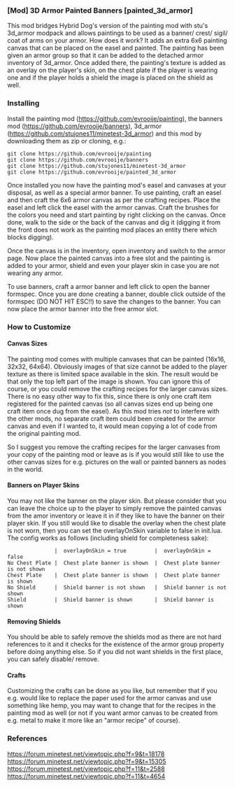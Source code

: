 ### [Mod] 3D Armor Painted Banners [painted_3d_armor]
This mod bridges Hybrid Dog's version of the painting mod with stu's 3d_armor modpack and allows paintings to be used as a banner/ crest/ sigil/ coat of arms on your armor. How does it work? It adds an extra 6x6 painting canvas that can be placed on the easel and painted. The painting has been given an armor group so that it can be added to the detached armor inventory of 3d_armor. Once added there, the painting's texture is added as an overlay on the player's skin, on the chest plate if the player is wearing one and if the player holds a shield the image is placed on the shield as well.

### Installing
Install the painting mod (https://github.com/evrooije/painting), the banners mod (https://github.com/evrooije/banners), 3d_armor (https://github.com/stujones11/minetest-3d_armor) and this mod by downloading them as zip or cloning, e.g.:

```
git clone https://github.com/evrooije/painting
git clone https://github.com/evrooije/banners
git clone https://github.com/stujones11/minetest-3d_armor
git clone https://github.com/evrooije/painted_3d_armor
```

Once installed you now have the painting mod's easel and canvases at your disposal, as well as a special armor banner. To use painting, craft an easel and then craft the 6x6 armor canvas as per the crafting recipes. Place the easel and left click the easel with the armor canvas. Craft the brushes for the colors you need and start painting by right clicking on the canvas. Once done, walk to the side or the back of the canvas and dig it (digging it from the front does not work as the painting mod places an entity there which blocks digging).

Once the canvas is in the inventory, open inventory and switch to the armor page. Now place the painted canvas into a free slot and the painting is added to your armor, shield and even your player skin in case you are not wearing any armor.

To use banners, craft a armor banner and left click to open the banner formspec. Once you are done creating a banner, double click outside of the formspec (DO NOT HIT ESC!!) to save the changes to the banner. You can now place the armor banner into the free armor slot.

### How to Customize
#### Canvas Sizes
The painting mod comes with multiple canvases that can be painted (16x16, 32x32, 64x64). Obviously images of that size cannot be added to the player texture as there is limited space available in the skin. The result would be that only the top left part of the image is shown. You can ignore this of course, or you could remove the crafting recipes for the larger canvas sizes. There is no easy other way to fix this, since there is only one craft item registered for the painted canvas (so all canvas sizes end up being one craft item once dug from the easel). As this mod tries *not* to interfere with the other mods, no separate craft item could been created for the armor canvas and even if I wanted to, it would mean copying a lot of code from the original painting mod.

So I suggest you remove the crafting recipes for the larger canvases from your copy of the painting mod or leave as is if you would still like to use the other canvas sizes for e.g. pictures on the wall or painted banners as nodes in the world.

#### Banners on Player Skins
You may not like the banner on the player skin. But please consider that you can leave the choice up to the player to simply remove the painted canvas from the amor inventory or leave it in if they like to have the banner on their player skin. If you still would like to disable the overlay when the chest plate is not worn, then you can set the overlayOnSkin variable to false in init.lua. The config works as follows (including shield for completeness sake):

```
               |  overlayOnSkin = true         |  overlayOnSkin = false
No Chest Plate |  Chest plate banner is shown  |  Chest plate banner is not shown
Chest Plate    |  Chest plate banner is shown  |  Chest plate banner is shown
No Shield      |  Shield banner is not shown   |  Shield banner is not shown
Shield         |  Shield banner is shown       |  Shield banner is shown 
```

#### Removing Shields
You should be able to safely remove the shields mod as there are not hard references to it and it checks for the existence of the armor group property before doing anything else. So if you did not want shields in the first place, you can safely disable/ remove.

#### Crafts
Customizing the crafts can be done as you like, but remember that if you e.g. would like to replace the paper used for the armor canvas and use something like hemp, you may want to change that for the recipes in the painting mod as well (or not if you want armor canvas to be created from e.g. metal to make it more like an "armor recipe" of course).

### References
https://forum.minetest.net/viewtopic.php?f=9&t=18178
https://forum.minetest.net/viewtopic.php?f=9&t=15305
https://forum.minetest.net/viewtopic.php?f=11&t=2588
https://forum.minetest.net/viewtopic.php?f=11&t=4654
